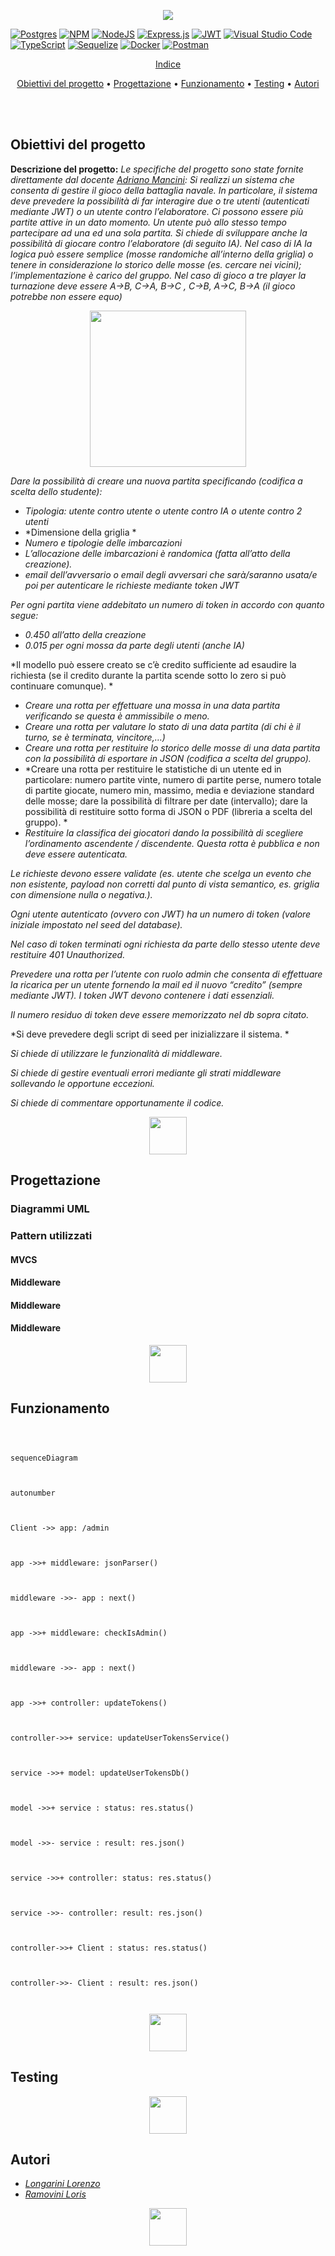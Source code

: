 
<div>
<p  align="center">
<img  src="https://github.com/LorenzoLongarini/BitBattle/blob/main/assets/logo/bitbattle.png">
</p>

[![Postgres](https://img.shields.io/badge/Made%20with-postgres-%23316192.svg?style=plastic&logo=postgresql&logoColor=white)](https://www.postgresql.org/)
[![NPM](https://img.shields.io/badge/Made%20with-NPM-%23CB3837.svg?style=plastic&logo=npm&logoColor=white)](https://www.npmjs.com/)
[![NodeJS](https://img.shields.io/badge/Made%20with-node.js-6DA55F?style=plastic&logo=node.js&logoColor=white)](https://nodejs.org/en)
[![Express.js](https://img.shields.io/badge/Made%20with-express.js-%23404d59.svg?style=plastic&logo=express&logoColor=%2361DAFB)](https://expressjs.com/it/)
[![JWT](https://img.shields.io/badge/Made%20with-JWT-black?style=plastic&logo=JSON%20web%20tokens)](https://jwt.io/)
[![Visual Studio Code](https://img.shields.io/badge/Made%20with-Visual%20Studio%20Code-0078d7.svg?style=plastic&logo=visual-studio-code&logoColor=white)](https://code.visualstudio.com/)
[![TypeScript](https://img.shields.io/badge/Made%20with-typescript-%23007ACC.svg?style=plastic&logo=typescript&logoColor=white)](https://www.typescriptlang.org/)
[![Sequelize](https://img.shields.io/badge/Made%20with-Sequelize-52B0E7?style=plastic&logo=Sequelize&logoColor=white)](https://sequelize.org/)
[![Docker](https://img.shields.io/badge/Made%20with-docker-%230db7ed.svg?style=plastic&logo=docker&logoColor=white)](https://www.docker.com/)
[![Postman](https://img.shields.io/badge/Made%20with-Postman-FF6C37?style=plastic&logo=postman&logoColor=white)](https://www.postman.com/)

  
</p>
<p  align="center">
<a  href="#Indice">Indice</a>
</p>

</p>
<p  align="center">
<a  href="#Obiettivi del progetto">Obiettivi del progetto</a>&nbsp•
<a  href="#Progettazione">Progettazione</a>&nbsp•
<a  href="#Funzionamento">Funzionamento</a>&nbsp•
<a  href="#Testing">Testing</a>&nbsp•
<a  href="#Autori">Autori</a>
</p>
<br>
<br>
</div>

  

  

## Obiettivi del progetto

  
  
**Descrizione del progetto:**
*Le specifiche del progetto sono state fornite direttamente dal docente [*Adriano Mancini*](https://github.com/manciniadriano):
Si realizzi un sistema che consenta di gestire il gioco della battaglia navale. In particolare, il sistema deve prevedere la possibilità di far interagire due o tre utenti (autenticati mediante JWT) o un utente contro l’elaboratore. Ci possono essere più partite attive in un dato momento. Un utente può allo stesso tempo partecipare ad una ed una sola partita. Si chiede di sviluppare anche la possibilità di giocare contro l’elaboratore (di seguito IA). Nel caso di IA la logica può essere semplice (mosse randomiche all’interno della griglia) o tenere in considerazione lo storico delle mosse (es. cercare nei vicini); l’implementazione è carico del gruppo. Nel caso di gioco a tre player la turnazione deve essere A->B, C->A, B->C , C->B, A->C, B->A (il gioco potrebbe non essere equo)*

<p align="center">
<img  width="250" src="https://github.com/LorenzoLongarini/BitBattle/blob/dev_lorenzo/assets/imgs/moves.gif">
</p>

*Dare la possibilità di creare una nuova partita specificando (codifica a scelta dello studente):*
- *Tipologia: utente contro utente o utente contro IA o utente contro 2 utenti*
- *Dimensione della griglia *
- *Numero e tipologie delle imbarcazioni*
- *L’allocazione delle imbarcazioni è randomica (fatta all’atto della creazione).*
- *email dell’avversario o email degli avversari che sarà/saranno usata/e poi per autenticare le richieste mediante token JWT*

*Per ogni partita viene addebitato un numero di token in accordo con quanto segue:*
- *0.450 all’atto della creazione*
- *0.015 per ogni mossa da parte degli utenti (anche IA)*

*Il modello può essere creato se c’è credito sufficiente ad esaudire la richiesta (se il credito durante la partita scende sotto lo zero si può continuare comunque). *

- *Creare una rotta per effettuare una mossa in una data partita verificando se questa è ammissibile o meno.*
- *Creare una rotta per valutare lo stato di una data partita (di chi è il turno, se è terminata, vincitore,…)*
- *Creare una rotta per restituire lo storico delle mosse di una data partita con la possibilità di esportare in JSON (codifica a scelta del gruppo).*
- *Creare una rotta per restituire le statistiche di un utente ed in particolare: numero partite vinte, numero di partite perse, numero totale di partite giocate, numero min, massimo, media e deviazione standard delle mosse; dare la possibilità di filtrare per date (intervallo); dare la possibilità di restituire sotto forma di JSON o PDF (libreria a scelta del gruppo). *
- *Restituire la classifica dei giocatori dando la possibilità di scegliere l’ordinamento ascendente / discendente. Questa rotta è pubblica e non deve essere autenticata.*

*Le richieste devono essere validate (es. utente che scelga un evento che non esistente, payload non corretti dal punto di vista semantico, es. griglia con dimensione nulla o negativa.).*

*Ogni utente autenticato (ovvero con JWT) ha un numero di token (valore iniziale impostato nel seed del database).*

*Nel caso di token terminati ogni richiesta da parte dello stesso utente deve restituire 401 Unauthorized.*

*Prevedere una rotta per l’utente con ruolo admin che consenta di effettuare la ricarica per un utente fornendo la mail ed il nuovo “credito” (sempre mediante JWT). I token JWT devono contenere i dati essenziali.*

*Il numero residuo di token deve essere memorizzato nel db sopra citato.*

*Si deve prevedere degli script di seed per inizializzare il sistema. *

*Si chiede di utilizzare le funzionalità di middleware.* 

*Si chiede di gestire eventuali errori mediante gli strati middleware sollevando le opportune eccezioni.*

*Si chiede di commentare opportunamente il codice.*

<p align="center">
<a href="#Indice">
<img  width="60" src="https://github.com/LorenzoLongarini/BitBattle/blob/dev_lorenzo/assets/imgs/home.png">
</a>
</p>

## Progettazione

### Diagrammi UML

### Pattern utilizzati

#### MVCS
  
#### Middleware

#### Middleware

#### Middleware

<p align="center">
<a href="#Indice">
<img  width="60" src="https://github.com/LorenzoLongarini/BitBattle/blob/dev_lorenzo/assets/imgs/home.png">
</a>
</p>

## Funzionamento

```mermaid

  

sequenceDiagram

  

autonumber

  

Client ->> app: /admin

  

app ->>+ middleware: jsonParser()

  

middleware ->>- app : next()

  

app ->>+ middleware: checkIsAdmin()

  

middleware ->>- app : next()

  

app ->>+ controller: updateTokens()

  

controller->>+ service: updateUserTokensService()

  

service ->>+ model: updateUserTokensDb()

  

model ->>+ service : status: res.status()

  

model ->>- service : result: res.json()

  

service ->>+ controller: status: res.status()

  

service ->>- controller: result: res.json()

  

controller->>+ Client : status: res.status()

  

controller->>- Client : result: res.json()

  

```

<p align="center">
<a href="#Indice">
<img  width="60" src="https://github.com/LorenzoLongarini/BitBattle/blob/dev_lorenzo/assets/imgs/home.png">
</a>
</p>

## Testing

  

  
<p align="center">
<a href="#Indice">
<img  width="60" src="https://github.com/LorenzoLongarini/BitBattle/blob/dev_lorenzo/assets/imgs/home.png">
</a>
</p>

## Autori
- [*Longarini Lorenzo*](https://github.com/LorenzoLongarini)
- [*Ramovini Loris*](https://github.com/lorisramovini)

<p align="center">
<a href="#Indice">
<img  width="60" src="https://github.com/LorenzoLongarini/BitBattle/blob/dev_lorenzo/assets/imgs/home.png">
</a>
</p>